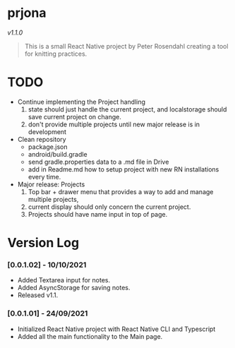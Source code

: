 # prjona

*v1.1.0*

>This is a small React Native project by Peter Rosendahl creating a tool for knitting practices.

# TODO
- Continue implementing the Project handling
  1. state should just handle the current project, and localstorage should save current project on change.
  2. don't provide multiple projects until new major release is in development
- Clean repository
  - package.json
  - android/build.gradle
  - send gradle.properties data to a .md file in Drive
  - add in Readme.md how to setup project with new RN installations every time.
- Major release: Projects
  1. Top bar + drawer menu that provides a way to add and manage multiple projects,
  2. current display should only concern the current project.
  3. Projects should have name input in top of page.

# Version Log

### [0.0.1.02] - 10/10/2021
- Added Textarea input for notes.
- Added AsyncStorage for saving notes.
- Released v1.1.

### [0.0.1.01] - 24/09/2021
- Initialized React Native project with React Native CLI and Typescript
- Added all the main functionality to the Main page.
